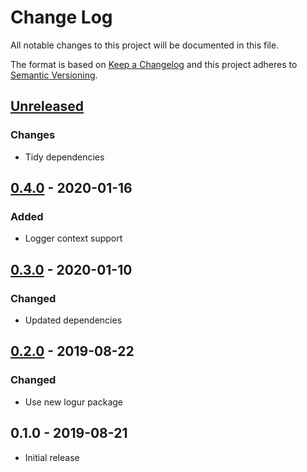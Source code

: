 # Change Log


All notable changes to this project will be documented in this file.

The format is based on [Keep a Changelog](http://keepachangelog.com/en/1.0.0/)
and this project adheres to [Semantic Versioning](http://semver.org/spec/v2.0.0.html).


## [Unreleased]

### Changes

- Tidy dependencies


## [0.4.0] - 2020-01-16

### Added

- Logger context support


## [0.3.0] - 2020-01-10

### Changed

- Updated dependencies


## [0.2.0] - 2019-08-22

### Changed

- Use new logur package


## 0.1.0 - 2019-08-21

- Initial release


[Unreleased]: https://github.com/logur/adapter-zap/compare/v0.4.0...HEAD
[0.4.0]: https://github.com/logur/adapter-zap/compare/v0.3.0...v0.4.0
[0.3.0]: https://github.com/logur/adapter-zap/compare/v0.2.0...v0.3.0
[0.2.0]: https://github.com/logur/adapter-zap/compare/v0.1.0...v0.2.0
